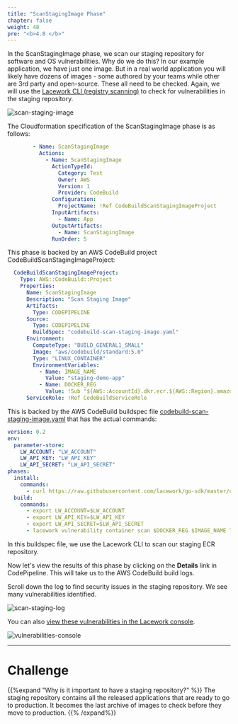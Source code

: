 ```yaml
---
title: "ScanStagingImage Phase"
chapter: false
weight: 48
pre: "<b>4.8 </b>"
---
```


In the ScanStagingImage phase, we scan our staging repository for software and OS vulnerabilities. Why do we do this? In our example application,
we have just one image. But in a real world application you will likely have dozens of images - some authored by your teams while other are 3rd party and 
open-source. These all need to be checked. Again, we will use the [Lacework CLI (registry scanning)](https://docs.lacework.com/console/different-types-of-scanning#public-registry-scanning) to check for vulnerabilities in the staging repository.

![scan-staging-image](/images/scan-staging-image.png)

The Cloudformation specification of the ScanStagingImage phase is as follows:
```yaml
        - Name: ScanStagingImage
          Actions:
            - Name: ScanStagingImage
              ActionTypeId:
                Category: Test
                Owner: AWS
                Version: 1
                Provider: CodeBuild
              Configuration:
                ProjectName: !Ref CodeBuildScanStagingImageProject
              InputArtifacts:
                - Name: App
              OutputArtifacts:
                - Name: ScanStagingImage
              RunOrder: 5
```

This phase is backed by an AWS CodeBuild project CodeBuildScanStagingImageProject:

```yaml
  CodeBuildScanStagingImageProject:
    Type: AWS::CodeBuild::Project
    Properties:
      Name: ScanStagingImage
      Description: "Scan Staging Image"
      Artifacts:
        Type: CODEPIPELINE
      Source:
        Type: CODEPIPELINE
        BuildSpec: "codebuild-scan-staging-image.yaml"
      Environment:
        ComputeType: "BUILD_GENERAL1_SMALL"
        Image: "aws/codebuild/standard:5.0"
        Type: "LINUX_CONTAINER"
        EnvironmentVariables:
          - Name: IMAGE_NAME
            Value: "staging-demo-app"
          - Name: DOCKER_REG
            Value: !Sub "${AWS::AccountId}.dkr.ecr.${AWS::Region}.amazonaws.com"
      ServiceRole: !Ref CodeBuildServiceRole
```

This is backed by the AWS CodeBuild buildspec file [codebuild-scan-staging-image.yaml](https://github.com/lacework-alliances/aws-immersion-day-code/blob/master/app/codebuild-scan-staging-image.yaml) that has the actual commands:

```yaml
version: 0.2
env:
  parameter-store:
    LW_ACCOUNT: "LW_ACCOUNT"
    LW_API_KEY: "LW_API_KEY"
    LW_API_SECRET: "LW_API_SECRET"
phases:
  install:
    commands:
      - curl https://raw.githubusercontent.com/lacework/go-sdk/master/cli/install.sh | bash
  build:
    commands:
      - export LW_ACCOUNT=$LW_ACCOUNT
      - export LW_API_KEY=$LW_API_KEY
      - export LW_API_SECRET=$LW_API_SECRET
      - lacework vulnerability container scan $DOCKER_REG $IMAGE_NAME latest --poll --fail_on_severity critical || true
```

In this buildspec file, we use the Lacework CLI to scan our staging ECR repository.

Now let's view the results of this phase by clicking on the **Details** link in CodePipeline. This will take us to the AWS CodeBuild build logs.

Scroll down the log to find security issues in the staging repository. We see many vulnerabilities identified.

![scan-staging-log](/images/scan-staging-log.png)

You can also [view these vulnerabilities in the Lacework console](https://laceworkshop.lacework.net/ui/investigation/container/VulnerabilityDashboard).

![vulnerabilities-console](/images/vulnerabilities-console.png)

***
# Challenge
{{%expand "Why is it important to have a staging repository?" %}} The staging repository contains all the released applications that are ready to go to production. It becomes the last archive of images to check before they move to production. {{% /expand%}}
